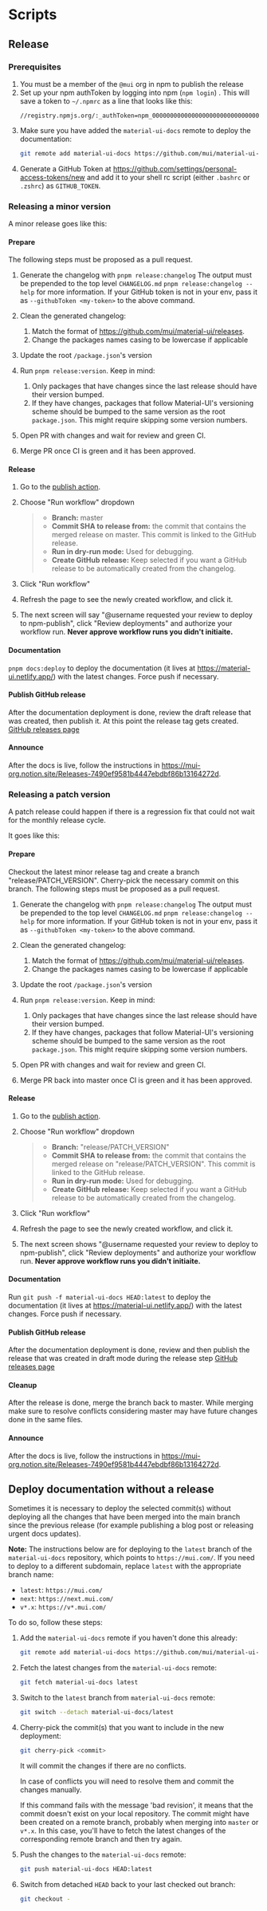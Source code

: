 # Scripts

## Release

### Prerequisites

1. You must be a member of the `@mui` org in npm to publish the release
2. Set up your npm authToken by logging into npm (`npm login`) . This will save a token to `~/.npmrc` as a line that looks
   like this:
   ```text
   //registry.npmjs.org/:_authToken=npm_000000000000000000000000000000000000
   ```
3. Make sure you have added the `material-ui-docs` remote to deploy the documentation:
   ```bash
   git remote add material-ui-docs https://github.com/mui/material-ui-docs.git
   ```
4. Generate a GitHub Token at https://github.com/settings/personal-access-tokens/new and add it to your shell rc script (either `.bashrc` or `.zshrc`) as `GITHUB_TOKEN`.

### Releasing a minor version

A minor release goes like this:

#### Prepare

The following steps must be proposed as a pull request.

1. Generate the changelog with `pnpm release:changelog`
   The output must be prepended to the top level `CHANGELOG.md`
   `pnpm release:changelog --help` for more information. If your GitHub token is not in your env, pass it as `--githubToken <my-token>` to the above command.

2. Clean the generated changelog:
   1. Match the format of https://github.com/mui/material-ui/releases.
   2. Change the packages names casing to be lowercase if applicable
3. Update the root `/package.json`'s version
4. Run `pnpm release:version`. Keep in mind:
   1. Only packages that have changes since the last release should have their version bumped.
   2. If they have changes, packages that follow Material-UI's versioning scheme should be bumped to the same version as the root `package.json`. This might require skipping some version numbers.
5. Open PR with changes and wait for review and green CI.
6. Merge PR once CI is green and it has been approved.

#### Release

1. Go to the [publish action](https://github.com/mui/material-ui/actions/workflows/publish.yml).
2. Choose "Run workflow" dropdown

   > - **Branch:** master
   > - **Commit SHA to release from:** the commit that contains the merged release on master. This commit is linked to the GitHub release.
   > - **Run in dry-run mode:** Used for debugging.
   > - **Create GitHub release:** Keep selected if you want a GitHub release to be automatically created from the changelog.

3. Click "Run workflow"
4. Refresh the page to see the newly created workflow, and click it.
5. The next screen will say "@username requested your review to deploy to npm-publish", click "Review deployments" and authorize your workflow run. **Never approve workflow runs you didn't initiaite.**

#### Documentation

`pnpm docs:deploy` to deploy the documentation (it lives at https://material-ui.netlify.app/) with the latest changes.
Force push if necessary.

#### Publish GitHub release

After the documentation deployment is done, review the draft release that was created, then publish it. At this point the release tag gets created. [GitHub releases page](https://github.com/mui/material-ui/releases)

#### Announce

After the docs is live, follow the instructions in https://mui-org.notion.site/Releases-7490ef9581b4447ebdbf86b13164272d.

### Releasing a patch version

A patch release could happen if there is a regression fix that could not wait for the monthly release cycle.

It goes like this:

#### Prepare

Checkout the latest minor release tag and create a branch "release/PATCH_VERSION". Cherry-pick the necessary commit on this branch. The following steps must be proposed as a pull request.

1. Generate the changelog with `pnpm release:changelog`
   The output must be prepended to the top level `CHANGELOG.md`
   `pnpm release:changelog --help` for more information. If your GitHub token is not in your env, pass it as `--githubToken <my-token>` to the above command.

2. Clean the generated changelog:
   1. Match the format of https://github.com/mui/material-ui/releases.
   2. Change the packages names casing to be lowercase if applicable
3. Update the root `/package.json`'s version
4. Run `pnpm release:version`. Keep in mind:
   1. Only packages that have changes since the last release should have their version bumped.
   2. If they have changes, packages that follow Material-UI's versioning scheme should be bumped to the same version as the root `package.json`. This might require skipping some version numbers.
5. Open PR with changes and wait for review and green CI.
6. Merge PR back into master once CI is green and it has been approved.

#### Release

1. Go to the [publish action](https://github.com/mui/material-ui/actions/workflows/publish.yml).
2. Choose "Run workflow" dropdown

   > - **Branch:** "release/PATCH_VERSION"
   > - **Commit SHA to release from:** the commit that contains the merged release on "release/PATCH_VERSION". This commit is linked to the GitHub release.
   > - **Run in dry-run mode:** Used for debugging.
   > - **Create GitHub release:** Keep selected if you want a GitHub release to be automatically created from the changelog.

3. Click "Run workflow"
4. Refresh the page to see the newly created workflow, and click it.
5. The next screen shows "@username requested your review to deploy to npm-publish", click "Review deployments" and authorize your workflow run. **Never approve workflow runs you didn't initiaite.**

#### Documentation

Run `git push -f material-ui-docs HEAD:latest` to deploy the documentation (it lives at https://material-ui.netlify.app/) with the latest changes.
Force push if necessary.

#### Publish GitHub release

After the documentation deployment is done, review and then publish the release that was created in draft mode during the release step [GitHub releases page](https://github.com/mui/material-ui/releases)

#### Cleanup

After the release is done, merge the branch back to master. While merging make sure to resolve conflicts considering master may have future changes done in the same files.

#### Announce

After the docs is live, follow the instructions in https://mui-org.notion.site/Releases-7490ef9581b4447ebdbf86b13164272d.

## Deploy documentation without a release

Sometimes it is necessary to deploy the selected commit(s) without
deploying all the changes that have been merged into the main branch
since the previous release (for example publishing a blog post or releasing
urgent docs updates).

**Note:** The instructions below are for deploying to the `latest` branch of the `material-ui-docs` repository, which points to `https://mui.com/`. If you need to deploy to a different subdomain, replace `latest` with the appropriate branch name:

- `latest`: `https://mui.com/`
- `next`: `https://next.mui.com/`
- `v*.x`: `https://v*.mui.com/`

To do so, follow these steps:

1. Add the `material-ui-docs` remote if you haven't done this already:

   ```bash
   git remote add material-ui-docs https://github.com/mui/material-ui-docs.git
   ```

2. Fetch the latest changes from the `material-ui-docs` remote:

   ```bash
   git fetch material-ui-docs latest
   ```

3. Switch to the `latest` branch from `material-ui-docs` remote:

   ```bash
   git switch --detach material-ui-docs/latest
   ```

4. Cherry-pick the commit(s) that you want to include in the new deployment:

   ```bash
   git cherry-pick <commit>
   ```

   It will commit the changes if there are no conflicts.

   In case of conflicts you will need to resolve them and commit the changes manually.

   If this command fails with the message 'bad revision', it means that the commit doesn't exist on your local repository.
   The commit might have been created on a remote branch, probably when merging into `master` or `v*.x`.
   In this case, you'll have to fetch the latest changes of the corresponding remote branch and then try again.

5. Push the changes to the `material-ui-docs` remote:

   ```bash
   git push material-ui-docs HEAD:latest
   ```

6. Switch from detached `HEAD` back to your last checked out branch:

   ```bash
   git checkout -
   ```
